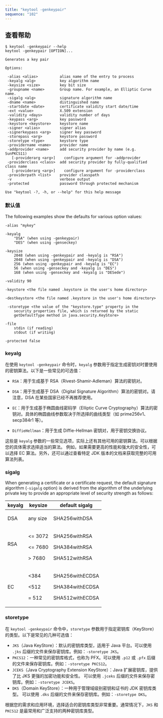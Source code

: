 ```yaml
---
title: "keytool -genkeypair"
sequence: "102"
---
```


## 查看帮助

```text
$ keytool -genkeypair --help
keytool -genkeypair [OPTION]...

Generates a key pair

Options:

 -alias <alias>          alias name of the entry to process
 -keyalg <alg>           key algorithm name
 -keysize <size>         key bit size
 -groupname <name>       Group name. For example, an Elliptic Curve name.
 -sigalg <alg>           signature algorithm name
 -dname <name>           distinguished name
 -startdate <date>       certificate validity start date/time
 -ext <value>            X.509 extension
 -validity <days>        validity number of days
 -keypass <arg>          key password
 -keystore <keystore>    keystore name
 -signer <alias>         signer alias
 -signerkeypass <arg>    signer key password
 -storepass <arg>        keystore password
 -storetype <type>       keystore type
 -providername <name>    provider name
 -addprovider <name>     add security provider by name (e.g. SunPKCS11)
   [-providerarg <arg>]    configure argument for -addprovider
 -providerclass <class>  add security provider by fully-qualified class name
   [-providerarg <arg>]    configure argument for -providerclass
 -providerpath <list>    provider classpath
 -v                      verbose output
 -protected              password through protected mechanism

Use "keytool -?, -h, or --help" for this help message
```

### 默认值

The following examples show the defaults for various option values:

```text
-alias "mykey"
 
-keyalg
    "DSA" (when using -genkeypair)
    "DES" (when using -genseckey)
 
-keysize
    2048 (when using -genkeypair and -keyalg is "RSA")
    2048 (when using -genkeypair and -keyalg is "DSA")
    256 (when using -genkeypair and -keyalg is "EC")
    56 (when using -genseckey and -keyalg is "DES")
    168 (when using -genseckey and -keyalg is "DESede")
 
-validity 90
  
-keystore <the file named .keystore in the user's home directory>

-destkeystore <the file named .keystore in the user's home directory>
   
 -storetype <the value of the "keystore.type" property in the
    security properties file, which is returned by the static
    getDefaultType method in java.security.KeyStore>
 
-file
    stdin (if reading)
    stdout (if writing)
 
-protected false

```

### keyalg

在使用 `keytool -genkeypair` 命令时，`keyalg` 参数用于指定生成密钥对时要使用的密钥算法。以下是一些常见的可选值：

- `RSA`：用于生成基于 RSA（Rivest-Shamir-Adleman）算法的密钥对。

- `DSA`：用于生成基于 DSA（Digital Signature Algorithm）算法的密钥对。请注意，DSA 在某些国家已经不再推荐使用。

- `EC`：用于生成基于椭圆曲线密码学（Elliptic Curve Cryptography）算法的密钥对。具体的椭圆曲线参数取决于所选择的曲线类型（如 prime256v1、secp384r1 等）。

- `DiffieHellman`：用于生成 Diffie-Hellman 密钥对，用于密钥交换协议。

这些是 `keyalg` 参数的一些常见选项，实际上还有其他可用的密钥算法。可以根据您的具体需求选择适当的算法。
例如，如果需要更高的性能和强大的安全性，可以选择 EC 算法。另外，还可以通过查看特定 JDK 版本的文档来获取完整的可用算法列表。

### sigalg

When generating a certificate or a certificate request,
the default signature algorithm (`-sigalg` option)
is derived from the algorithm of the underlying private key
to provide an appropriate level of security strength as follows:


<table>
  <thead>
  <tr>
    <th>keyalg</th>
    <th>keysize</th>
    <th>default sigalg</th>
  </tr>
  </thead>
  <tbody>
  <tr>
    <td>
      <p>DSA</p>
    </td>
    <td>
      <p>any size</p>
    </td>
    <td>
      <p>SHA256withDSA &nbsp;&nbsp;</p>
    </td>
  </tr>
  <tr>
    <td>
      <p>RSA</p> &nbsp;&nbsp;&nbsp;
    </td>
    <td>
      <p>&lt;= 3072</p>
      <p>&lt;= 7680</p>
      <p>&gt; 7680</p>
    </td>
    <td>
      <p>SHA256withRSA </p>
      <p>SHA384withRSA </p>
      <p>SHA512withRSA</p>
    </td>
  </tr>
  <tr>
    <td>
      <p>EC</p>
    </td>
    <td>
      <p>&lt;384</p>
      <p>&lt;512</p>
      <p>= 512</p>
    </td>
    <td>
      <p>SHA256withECDSA</p>
      <p>SHA384withECDSA</p>
      <p>SHA512withECDSA</p>
    </td>
  </tr>
  </tbody>
</table>

### storetype

在 `keytool -genkeypair` 命令中，`storetype` 参数用于指定密钥库（KeyStore）的类型。以下是常见的几种可选值：

- `JKS`（Java KeyStore）：默认的密钥库类型，适用于 Java 平台。可以使用 `.jks` 后缀的文件来保存密钥库。例如：`-storetype JKS`。
- `PKCS12`：一种常见的密钥库格式，也称为 PFX。可以使用 `.p12` 或 `.pfx` 后缀的文件来保存密钥库。例如：`-storetype PKCS12`。
- `JCEKS`（Java Cryptography Extension KeyStore）：Java 扩展密钥库，提供了比 JKS 更强的加密功能和安全性。
  可以使用 `.jceks` 后缀的文件来保存密钥库。例如：`-storetype JCEKS`。
- `DKS`（Domain KeyStore）：一种用于管理域级别密钥和证书的 JDK 密钥库类型。
  可以使用 `.dks` 后缀的文件来保存密钥库。例如：`-storetype DKS`。

根据您的需求和应用环境，选择适合的密钥库类型非常重要。通常情况下，`JKS` 和 `PKCS12` 是最常用和广泛支持的两种密钥库类型。
